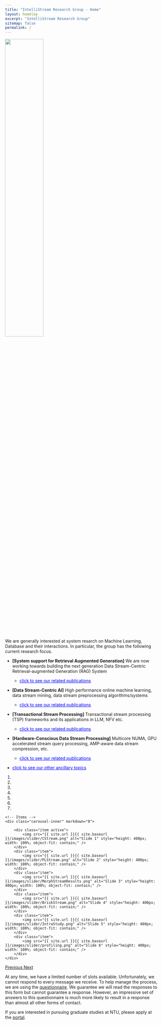 ```yaml
---
title: "IntelliStream Research Group - Home"
layout: homelay
excerpt: "IntelliStream Research Group"
sitemap: false
permalink: /
---
```

<img src="{{ site.url }}{{ site.baseurl }}/images/teampic/team.jpg" width="50%" style="float: center" />

<script>
  function toggleVisibility(id) {
    var x = document.getElementById(id);
    if (x.style.display === "none") {
      x.style.display = "block";
    } else {
      x.style.display = "none";
    }
  }
</script>

We are generally interested at system resarch on Machine Learning, Database and their interactions. In particular, the group has the following current research focus. 

- <b>[System support for Retrieval Augmented Generation]</b> We are now working towards building the next generation Data Stream-Centric Retrieval-augmented Generation (RAG) System

	- <span onclick="toggleVisibility('RAG')" style="cursor: pointer; color: blue; text-decoration: underline;">click to see our related publications</span>
	<div id="RAG" style="display:none; margin-left: 20px;">
	<ul>
	  <li><a href="">visionary preprint</a> (preparing)</li>
	</ul>
	</div>

- <b>[Data Stream-Centric AI]</b> High performance online machine learning, data stream mining, data stream preprocessing algorithms/systems 

	- <span onclick="toggleVisibility('DSAI')" style="cursor: pointer; color: blue; text-decoration: underline;">click to see our related publications</span>
	<div id="DSAI" style="display:none; margin-left: 20px;">
	<ul>
	  <li><i>Data Stream Mining</i>:
		<ul>
		  <li><a href="https://dl.acm.org/doi/abs/10.1145/3589307">In-Depth Study of Data Stream Clustering (SIGMOD'23)</a></li>
		  <li><a href="https://arxiv.org/abs/2309.04799">Self-Optimizing Data Stream Clustering (arxiv'23<sup>a</sup>)</a></li>
		  <li><a href="https://dl.acm.org/doi/abs/10.5555/3489146.3489189">Progressive Trajectory Exploration (BigMM'19)</a></li>
		</ul>
	  </li>
	  <li><i>Online Machine Learning</i>:
		<ul>
		  <li><a href="https://intellistream.github.io/downloads/papers/sentistream_EMNLP.pdf">Co-Training-based Online Sentiment Analysis (EMNLP'23, <i>Main</i>)</a></li>
		  <li><a href="https://intellistream.github.io/downloads/papers/preprints/OCKL.pdf">Online Continual Knowledge Learning (arxiv'23<sup>b</sup>)</a></li>
		  <li><a href="https://arxiv.org/abs/2203.12368">Scalable Polarity Labelling (arxiv'22)</a></li>
		</ul>
	  </li>
	</ul>
	</div>

- <b>[Transactional Stream Processing]</b> Transactional stream processing (TSP) frameworks and its applications in LLM, NFV etc. 

	- <span onclick="toggleVisibility('TSP')" style="cursor: pointer; color: blue; text-decoration: underline;">click to see our related publications</span>
	<div id="TSP" style="display:none; margin-left: 20px;">
	<ul>
	  <li><i>TSP System</i>:
		<ul>
		  <li><a href="https://intellistream.github.io/downloads/papers/MorphStream_CR.pdf">Scalable TSP on Multicores (SIGMOD'23)</a></li>
		  <li><a href="https://rdcu.be/dncBQ">Survey on TSP (VLDBJ'23)</a></li>
		  <li><a href="https://arxiv.org/pdf/2307.12749.pdf">More Scalable TSP on Multicores (arxiv'23<sup>c</sup>)</a></li>
		  <li><a href="https://doi.org/10.1109/ICDE48307.2020.00136">Towards Scalable TSP on Multicores (ICDE'20)</a></li>
		</ul>
	  </li>
	  <li><i>Its Applications</i>:
		<ul>
		  <li><a href="https://arxiv.org/pdf/2307.10732.pdf">TSP for Network Function virtualization (NFV) (arxiv'23<sup>a</sup>)</a></li>
		  <li><a href="https://arxiv.org/pdf/2307.08225.pdf">TSP for Large Language Model (LLM) (arxiv'23<sup>b</sup>)</a></li>
		</ul>
	  </li>
	</ul>
	</div>

- <b>[Hardware-Conscious Data Stream Processing]</b> Multicore NUMA, GPU accelerated stream query processing, AMP-aware data stream compression, etc.

	- <span onclick="toggleVisibility('HWSP')" style="cursor: pointer; color: blue; text-decoration: underline;">click to see our related publications</span>
	<div id="HWSP" style="display:none; margin-left: 20px;">
	<ul>
	  <li><i>Algorithms</i>:
		<ul>
		  <li><a href="https://ieeexplore.ieee.org/document/10184703">Stream Compression on AMP (ICDE'23<sup>a</sup>)</a></li>
		  <li><a href="https://ieeexplore.ieee.org/document/10184828">Scalable Streaming Join on Multicores (ICDE'23<sup>b</sup>)</a></li>
		  <li><a href="https://dl.acm.org/doi/abs/10.1145/3583678.3596885">HW-Conscious Stream Compression (DEBS'23)</a></li>
		  <li><a href="https://arxiv.org/pdf/2306.10228.pdf">HW-Conscious Stream Compression (arxiv'23)</a></li>
		  <li><a href="https://dl.acm.org/doi/10.1145/3448016.3452793">Empirical Study of Streaming Join on Multicores (SIGMOD'21)</a></li>
		</ul>
	  </li>
	  <li><i>Systems</i>:
		<ul>
		  <li><a href="https://doi.org/10.1109/TPDS.2021.3066407">Stream Processing on CPU-GPU (TPDS'21)</a></li>
		  <li><a href="https://dl.acm.org/doi/10.1145/3385658.3385662">Survey on HW-Conscious Stream Processing (SIGMOD Rec'20)</a></li>
		  <li><a href="https://dl.acm.org/doi/abs/10.5555/3489146.3489189">Stream Processing on CPU-GPU (USENIX ATC'20)</a></li>
		  <li><a href="https://dl.acm.org/doi/10.1145/3299869.3300067">NUMA-aware Stream Processing (SIGMOD'19)</a></li>
		  <li><a href="https://doi.org/10.1109/ICDE.2017.119">Profiling of Streaming System on Multicore (ICDE'17)</a></li>
		</ul>
	  </li>
	  <li><i>Non-Streaming Systems</i>:
		<ul>
		  <li><a href="https://dl.acm.org/doi/10.14778/2536274.2536319">APU Systems (VLDB'13, VLDB'14, MASCOTS'15, TPDS'17)</a></li>
		  <li><a href="https://ieeexplore.ieee.org/document/7425227">FPGA Systems (TPDS'16)</a></li>
		</ul>
	  </li>
	</ul>
	</div>	

- <span onclick="toggleVisibility('ancillaryTopics')" style="cursor: pointer; color: blue; text-decoration: underline;">click to see our other ancillary topics</span>
<div id="ancillaryTopics" style="display:none; margin-left: 20px;">
  <ul>
    <li><a href="https://doi.org/10.1109/ICDE.2017.166">MQO in CEP</a> (ICDE'17)</li>
    <li><a href="https://intellistream.github.io/downloads/papers/CompressStreamDB.pdf">CompressDB</a> (ICDE'23)</li>
    <li><a href="https://www.ijcai.org/proceedings/2020/610">Parking Prediction</a> (IJCAI'20, TKDE'21, VLDBJ'22)</li>
    <li><a href="https://ieeexplore.ieee.org/document/7877153">Cloud Resource Mgmt</a> (SC'16)</li>
  </ul>
</div>

<div markdown="0" id="carousel" class="carousel slide" data-ride="carousel" data-interval="3000" data-pause="hover" >
    <!-- Menu -->
    <ol class="carousel-indicators">
        <li data-target="#carousel" data-slide-to="0" class="active"></li>
        <li data-target="#carousel" data-slide-to="1"></li>
        <li data-target="#carousel" data-slide-to="2"></li>
        <li data-target="#carousel" data-slide-to="3"></li>
        <li data-target="#carousel" data-slide-to="4"></li>
        <li data-target="#carousel" data-slide-to="5"></li>
        <li data-target="#carousel" data-slide-to="6"></li>
    </ol>

    <!-- Items -->
    <div class="carousel-inner" markdown="0">

        <div class="item active">
            <img src="{{ site.url }}{{ site.baseurl }}/images/slider/CStream.png" alt="Slide 1" style="height: 400px; width: 100%; object-fit: contain;" />
        </div>
        <div class="item">
            <img src="{{ site.url }}{{ site.baseurl }}/images/slider/PLStream.png" alt="Slide 2" style="height: 400px; width: 100%; object-fit: contain;" />
        </div>
        <div class="item">
            <img src="{{ site.url }}{{ site.baseurl }}/images/slider/MorphStreamResults.png" alt="Slide 3" style="height: 400px; width: 100%; object-fit: contain;" />
        </div>
        <div class="item">
            <img src="{{ site.url }}{{ site.baseurl }}/images/slider/BriskStream.png" alt="Slide 4" style="height: 400px; width: 100%; object-fit: contain;" />
        </div>
        <div class="item">
            <img src="{{ site.url }}{{ site.baseurl }}/images/slider/IntraStudy.png" alt="Slide 5" style="height: 400px; width: 100%; object-fit: contain;" />
        </div>
        <div class="item">
            <img src="{{ site.url }}{{ site.baseurl }}/images/slider/profiling.png" alt="Slide 6" style="height: 400px; width: 100%; object-fit: contain;" />
        </div>		
    </div>
  <a class="left carousel-control" href="#carousel" role="button" data-slide="prev">
    <span class="glyphicon glyphicon-chevron-left" aria-hidden="true"></span>
    <span class="sr-only">Previous</span>
  </a>
  <a class="right carousel-control" href="#carousel" role="button" data-slide="next">
    <span class="glyphicon glyphicon-chevron-right" aria-hidden="true"></span>
    <span class="sr-only">Next</span>
  </a>
</div>

At any time, we have a limited number of slots available. Unfortunately, we cannot respond to every message we receive. To help manage the process, we are using the <a href='https://forms.office.com/r/NrLZxYjrhg'>questionnaire</a>. We guarantee we will read the responses to this form but cannot guarantee a response. However, an impressive set of answers to this questionnaire is much more likely to result in a response than almost all other forms of contact. 

If you are interested in pursuing graduate studies at NTU, please apply at the <a href='https://venus.wis.ntu.edu.sg/GOAL/OnlineApplicationModule/frmOnlineApplication.ASPX'>portal</a>.